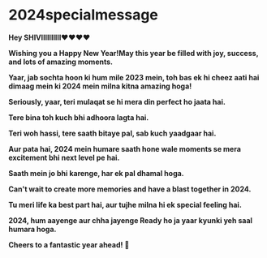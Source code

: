 # 2024specialmessage 
**Hey SHIVIIIIIIIIII❤❤❤❤**

**Wishing you a Happy New Year!May this year be filled with joy, success, and lots of amazing moments.**
            
**Yaar, jab sochta hoon ki hum mile 2023 mein, toh bas ek hi cheez aati hai dimaag mein ki 2024 mein milna kitna amazing hoga!**
            
**Seriously, yaar, teri mulaqat se hi mera din perfect ho jaata hai.**
            
**Tere bina toh kuch bhi adhoora lagta hai.**
            
**Teri woh hassi, tere saath bitaye pal, sab kuch yaadgaar hai.**
            
**Aur pata hai, 2024 mein humare saath hone wale moments se mera excitement bhi next level pe hai.**
            
**Saath mein jo bhi karenge, har ek pal dhamal hoga.**
            
**Can't wait to create more memories and have a blast together in 2024.**
            
**Tu meri life ka best part hai, aur tujhe milna hi ek special feeling hai.**
            
**2024, hum aayenge aur chha jayenge Ready ho ja yaar kyunki yeh saal humara hoga.**
            
**Cheers to a fantastic year ahead! 🎉**
